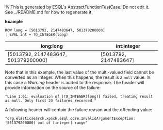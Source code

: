 % This is generated by ESQL's AbstractFunctionTestCase. Do not edit it. See ../README.md for how to regenerate it.

**Example**

```esql
ROW long = [5013792, 2147483647, 501379200000]
| EVAL int = TO_INTEGER(long)
```

| long:long | int:integer |
| --- | --- |
| [5013792, 2147483647, 501379200000] | [5013792, 2147483647] |


Note that in this example, the last value of the multi-valued field cannot be converted as an integer.
When this happens, the result is a `null` value. In this case a _Warning_ header is added to the response.
The header will provide information on the source of the failure:

`"Line 1:61: evaluation of [TO_INTEGER(long)] failed, treating result as null. Only first 20 failures recorded."`

A following header will contain the failure reason and the offending value:

`"org.elasticsearch.xpack.esql.core.InvalidArgumentException: [501379200000] out of [integer] range"`


